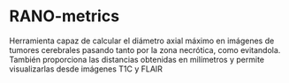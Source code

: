 # RANO-metrics
Herramienta capaz de calcular el diámetro axial máximo en imágenes de tumores cerebrales pasando tanto por la zona necrótica, como evitandola.
También proporciona las distancias obtenidas en milímetros y permite visualizarlas desde imágenes T1C y FLAIR
